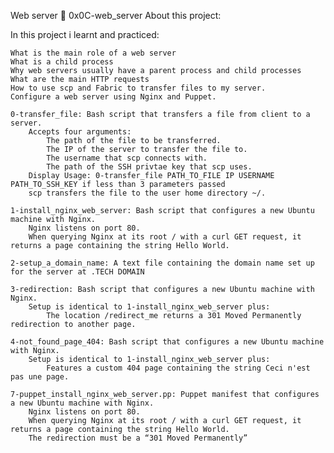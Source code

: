 Web server 📃 0x0C-web_server
About this project:

In this project i learnt and practiced:

    What is the main role of a web server
    What is a child process
    Why web servers usually have a parent process and child processes
    What are the main HTTP requests
    How to use scp and Fabric to transfer files to my server.
    Configure a web server using Nginx and Puppet.

    0-transfer_file: Bash script that transfers a file from client to a server.
        Accepts four arguments:
            The path of the file to be transferred.
            The IP of the server to transfer the file to.
            The username that scp connects with.
            The path of the SSH privtae key that scp uses.
        Display Usage: 0-transfer_file PATH_TO_FILE IP USERNAME PATH_TO_SSH_KEY if less than 3 parameters passed
        scp transfers the file to the user home directory ~/.

    1-install_nginx_web_server: Bash script that configures a new Ubuntu machine with Nginx.
        Nginx listens on port 80.
        When querying Nginx at its root / with a curl GET request, it returns a page containing the string Hello World.

    2-setup_a_domain_name: A text file containing the domain name set up for the server at .TECH DOMAIN

    3-redirection: Bash script that configures a new Ubuntu machine with Nginx.
        Setup is identical to 1-install_nginx_web_server plus:
            The location /redirect_me returns a 301 Moved Permanently redirection to another page.

    4-not_found_page_404: Bash script that configures a new Ubuntu machine with Nginx.
        Setup is identical to 1-install_nginx_web_server plus:
            Features a custom 404 page containing the string Ceci n'est pas une page.

    7-puppet_install_nginx_web_server.pp: Puppet manifest that configures a new Ubuntu machine with Nginx.
        Nginx listens on port 80.
        When querying Nginx at its root / with a curl GET request, it returns a page containing the string Hello World.
        The redirection must be a “301 Moved Permanently”
